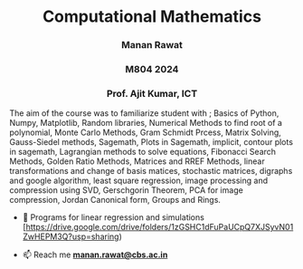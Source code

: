 <h1 align="center">Computational Mathematics</h1>
<h3 align="center">Manan Rawat</h3>
<h3 align="center">M804 2024</h3>
<h3 align="center">Prof. Ajit Kumar, ICT</h3>

The aim of the course was to familiarize student with ; Basics of Python, Numpy, Matplotlib, Random libraries, Numerical Methods to find root of a polynomial, Monte Carlo Methods, Gram Schmidt Prcess, Matrix Solving, Gauss-Siedel methods, Sagemath, Plots in Sagemath, implicit, contour plots in sagemath, Lagrangian methods to solve equations, Fibonacci Search Methods, Golden Ratio Methods, Matrices and RREF Methods, linear transformations and change of basis matices, stochastic matrices, digraphs and google algorithm, least square regression, image processing and compression using SVD, Gerschgorin Theorem, PCA for image compression, Jordan Canonical form, Groups and Rings.

- 📄 Programs for linear regression and simulations [https://drive.google.com/drive/folders/1zGSHC1dFuPaUCpQ7XJSyvN01ZwHEPM3Q?usp=sharing)

- 📫 Reach me **manan.rawat@cbs.ac.in**

